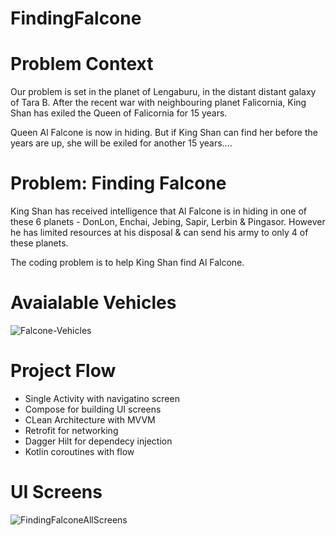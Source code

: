 # FindingFalcone

# Problem Context 
Our problem is set in the planet of Lengaburu, in the distant
distant galaxy of Tara B. After the recent war with neighbouring
planet Falicornia, King Shan has exiled the Queen of Falicornia
for 15 years.

Queen Al Falcone is now in hiding. But if King Shan can find
her before the years are up, she will be exiled for another 15
years….

# Problem: Finding Falcone
King Shan has received intelligence that Al Falcone is in hiding in one of these 6 planets - DonLon, Enchai, Jebing,
Sapir, Lerbin & Pingasor. However he has limited resources at his disposal & can send his army to only 4 of these
planets.

The coding problem is to help King Shan find Al Falcone.

# Avaialable Vehicles
![Falcone-Vehicles](https://github.com/Mohankumar8/FindingFalcone/assets/8746208/c2b81e22-3801-4691-90e0-229f5cb26c47)


# Project Flow
- Single Activity with navigatino screen
- Compose for building UI screens
- CLean Architecture with MVVM
- Retrofit for networking
- Dagger Hilt for dependecy injection
- Kotlin coroutines with flow

# UI Screens
![FindingFalconeAllScreens](https://github.com/Mohankumar8/FindingFalcone/assets/8746208/53963ea5-9c7d-4f79-b06e-3437f8ecc17b)
